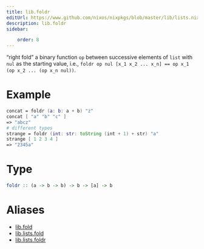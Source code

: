 ```yaml
---
title: lib.foldr
editUrl: https://www.github.com/nixos/nixpkgs/blob/master/lib/lists.nix#L77C11
description: lib.foldr
sidebar:

    order: 8
---
```


“right fold” a binary function `op` between successive elements of
`list` with `nul` as the starting value, i.e.,
`foldr op nul [x_1 x_2 ... x_n] == op x_1 (op x_2 ... (op x_n nul))`.

# Example

```nix
concat = foldr (a: b: a + b) "z"
concat [ "a" "b" "c" ]
=> "abcz"
# different types
strange = foldr (int: str: toString (int + 1) + str) "a"
strange [ 1 2 3 4 ]
=> "2345a"
```

# Type

```haskell
foldr :: (a -> b -> b) -> b -> [a] -> b
```


# Aliases

- [lib.fold](/reference/libfold)
- [lib.lists.fold](/reference/liblists.fold)
- [lib.lists.foldr](/reference/liblists.foldr)


